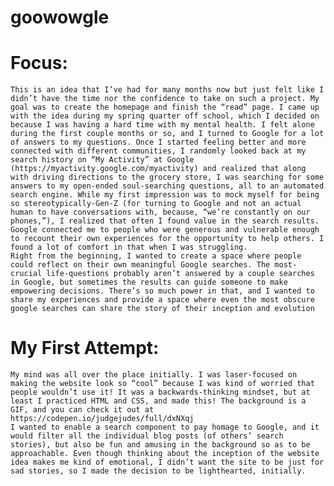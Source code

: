 # goowowgle

# Focus:
	This is an idea that I’ve had for many months now but just felt like I didn’t have the time nor the confidence to take on such a project. My goal was to create the homepage and finish the “read” page. I came up with the idea during my spring quarter off school, which I decided on because I was having a hard time with my mental health. I felt alone during the first couple months or so, and I turned to Google for a lot of answers to my questions. Once I started feeling better and more connected with different communities, I randomly looked back at my search history on “My Activity” at Google (https://myactivity.google.com/myactivity) and realized that along with driving directions to the grocery store, I was searching for some answers to my open-ended soul-searching questions, all to an automated search engine. While my first impression was to mock myself for being so stereotypically-Gen-Z (for turning to Google and not an actual human to have conversations with, because, “we’re constantly on our phones,”), I realized that often I found value in the search results. Google connected me to people who were generous and vulnerable enough to recount their own experiences for the opportunity to help others. I found a lot of comfort in that when I was struggling.
	Right from the beginning, I wanted to create a space where people could reflect on their own meaningful Google searches. The most-crucial life-questions probably aren’t answered by a couple searches in Google, but sometimes the results can guide someone to make empowering decisions. There’s so much power in that, and I wanted to share my experiences and provide a space where even the most obscure google searches can share the story of their inception and evolution

# My First Attempt:
	My mind was all over the place initially. I was laser-focused on making the website look so “cool” because I was kind of worried that people wouldn’t use it! It was a backwards-thinking mindset, but at least I practiced HTML and CSS, and made this! The background is a GIF, and you can check it out at https://codepen.io/judgejudes/full/dxNXqj
 	I wanted to enable a search component to pay homage to Google, and it would filter all the individual blog posts (of others’ search stories), but also be fun and amusing in the background so as to be approachable. Even though thinking about the inception of the website idea makes me kind of emotional, I didn’t want the site to be just for sad stories, so I made the decision to be lighthearted, initially.

	

  
